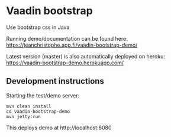 # Vaadin bootstrap

Use bootstrap css in Java

Running demo/documentation can be found here:
https://jeanchristophe.app.fi/vaadin-bootstrap-demo/

Latest version (master) is also automatically deployed on heroku:
https://vaadin-bootstrap-demo.herokuapp.com/

## Development instructions

Starting the test/demo server:
```
mvn clean install
cd vaadin-bootstrap-demo
mvn jetty:run
```

This deploys demo at http://localhost:8080

